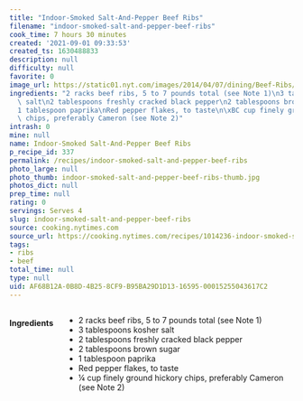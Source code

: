 ```yaml
---
title: "Indoor-Smoked Salt-And-Pepper Beef Ribs"
filename: "indoor-smoked-salt-and-pepper-beef-ribs"
cook_time: 7 hours 30 minutes
created: '2021-09-01 09:33:53'
created_ts: 1630488833
description: null
difficulty: null
favorite: 0
image_url: https://static01.nyt.com/images/2014/04/07/dining/Beef-Ribs/Beef-Ribs-mediumThreeByTwo440.jpg
ingredients: "2 racks beef ribs, 5 to 7 pounds total (see Note 1)\n3 tablespoons kosher\
  \ salt\n2 tablespoons freshly cracked black pepper\n2 tablespoons brown sugar\n\
  1 tablespoon paprika\nRed pepper flakes, to taste\n\xBC cup finely ground hickory\
  \ chips, preferably Cameron (see Note 2)"
intrash: 0
mine: null
name: Indoor-Smoked Salt-And-Pepper Beef Ribs
p_recipe_id: 337
permalink: /recipes/indoor-smoked-salt-and-pepper-beef-ribs
photo_large: null
photo_thumb: indoor-smoked-salt-and-pepper-beef-ribs-thumb.jpg
photos_dict: null
prep_time: null
rating: 0
servings: Serves 4
slug: indoor-smoked-salt-and-pepper-beef-ribs
source: cooking.nytimes.com
source_url: https://cooking.nytimes.com/recipes/1014236-indoor-smoked-salt-and-pepper-beef-ribs?action=click&module=Global%20Search%20Recipe%20Card&pgType=search&rank=15
tags:
- ribs
- beef
total_time: null
type: null
uid: AF68B12A-0B8D-4B25-8CF9-B95BA29D1D13-16595-00015255043617C2
---
```

<div class="columns large-7 small-12" id="writeup">	</div><!-- #writeup -->
</div><!-- #row-one -->
<div class="row" id="row-two">	<div class="columns large-4 small-12" id="ingredients"><h4>Ingredients</h4><div class="box box-ingredients content"><ul>
<li>2 racks beef ribs, 5 to 7 pounds total (see Note 1)</li>
<li>3 tablespoons kosher salt</li>
<li>2 tablespoons freshly cracked black pepper</li>
<li>2 tablespoons brown sugar</li>
<li>1 tablespoon paprika</li>
<li>Red pepper flakes, to taste</li>
<li>¼ cup finely ground hickory chips, preferably Cameron (see Note 2)</li>
</ul>
</div>	</div>	<div class="columns large-6 small-12" id="directions">	</div>